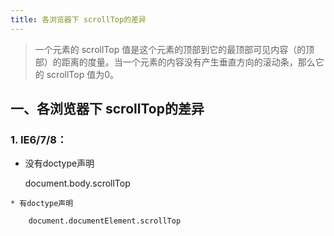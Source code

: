 ```yaml
---
title: 各浏览器下 scrollTop的差异 
---
```

>一个元素的 scrollTop 值是这个元素的顶部到它的最顶部可见内容（的顶部）的距离的度量。当一个元素的内容没有产生垂直方向的滚动条，那么它的 scrollTop 值为0。

## 一、各浏览器下 scrollTop的差异 

### 1. **IE6/7/8**： 
   
   * 没有doctype声明
   
        document.body.scrollTop 
		
	* 有doctype声明
	
	    document.documentElement.scrollTop